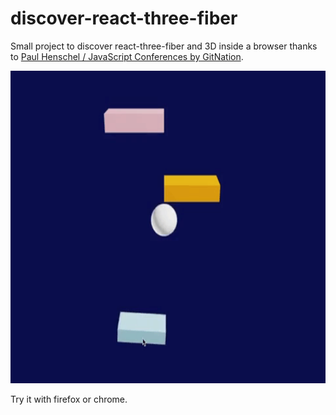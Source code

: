 # discover-react-three-fiber

Small project to discover react-three-fiber and 3D inside a browser thanks to [Paul Henschel / JavaScript Conferences by GitNation](https://www.youtube.com/watch?v=Go3QxQG6RK8).

<p align="center">
    <img height="500" src="https://raw.githubusercontent.com/ludwig-pro/discover-react-three-fiber/master/assets/react-three-fiber-loop.gif">
</p>

Try it with firefox or chrome.

